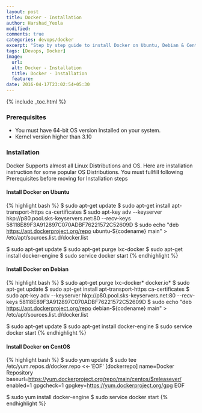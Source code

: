 ```yaml
---
layout: post
title: Docker - Installation
author: Harshad_Yeola
modified:
comments: true
categories: devops/docker
excerpt: "Step by step guide to install Docker on Ubuntu, Debian & CentOS"
tags: [Devops, Docker]
image:
  url:
  alt: Docker - Installation
  title: Docker - Installation
  feature:
date: 2016-04-17T23:02:54+05:30
---
```



{% include _toc.html %}


### Prerequisites
- You must have 64-bit OS version Installed on your system.
- Kernel version higher than 3.10

### Installation

Docker Supports almost all Linux Distributions and OS. Here are installation instruction for some popular OS Distributions. You must fullfill following Prerequisites before moving for Installation steps

#### Install Docker on Ubuntu
{% highlight bash %}
$ sudo apt-get update
$ sudo apt-get install apt-transport-https ca-certificates
$ sudo apt-key adv --keyserver hkp://p80.pool.sks-keyservers.net:80 --recv-keys 58118E89F3A912897C070ADBF76221572C52609D
$ sudo echo "deb https://apt.dockerproject.org/repo ubuntu-${codename} main" > /etc/apt/sources.list.d/docker.list

$ sudo apt-get update
$ sudo apt-get purge lxc-docker
$ sudo apt-get install docker-engine
$ sudo service docker start
{% endhighlight %}

#### Install Docker on Debian

{% highlight bash %}
$ sudo apt-get purge lxc-docker* docker.io*
$ sudo apt-get update
$ sudo apt-get install apt-transport-https ca-certificates
$ sudo apt-key adv --keyserver hkp://p80.pool.sks-keyservers.net:80 --recv-keys 58118E89F3A912897C070ADBF76221572C52609D
$ sudo echo "deb https://apt.dockerproject.org/repo debian-${codename} main" > /etc/apt/sources.list.d/docker.list

$ sudo apt-get update
$ sudo apt-get install docker-engine
$ sudo service docker start
{% endhighlight %}

#### Install Docker on CentOS
{% highlight bash %}
$ sudo yum update
$ sudo tee /etc/yum.repos.d/docker.repo <<-'EOF'
[dockerrepo]
name=Docker Repository
baseurl=https://yum.dockerproject.org/repo/main/centos/$releasever/
enabled=1
gpgcheck=1
gpgkey=https://yum.dockerproject.org/gpg
EOF

$ sudo yum install docker-engine
$ sudo service docker start
{% endhighlight %}
